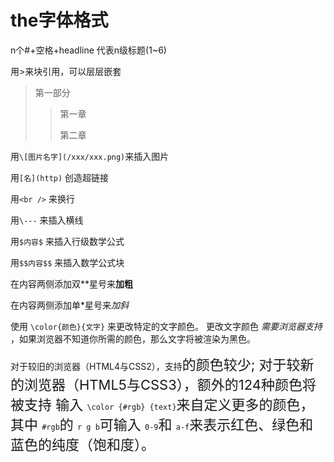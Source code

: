 # the字体格式

n个#+空格+headline 代表n级标题(1~6)

用>来块引用，可以层层嵌套

> 第一部分
>
>> 第一章
>>
>> 第二章
>>

用`\[图片名字](/xxx/xxx.png)`​来插入图片

用`[名](http)`​ 创造超链接

用`<br />`​ 来换行

用`\---`​ 来插入横线

用`$内容$`​ 来插入行级数学公式

用`$$内容$$`​ 来插入数学公式块

在内容两侧添加双*\*星号来**加粗**

在内容两侧添加单\*星号来*加斜*

使用 `\color{颜色}{文字}`​ 来更改特定的文字颜色。 更改文字颜色 *需要浏览器支持* ，如果浏览器不知道你所需的颜色，那么文字将被渲染为黑色。

对于较旧的浏览器（HTML4与CSS2），支持<span data-type="text" parent-style="font-size: 22px;" style="font-size: 22px;">的颜色较少; 对于较新的浏览器（HTML5与CSS3），额外的124种颜色将被支持 输入 </span>`\color {#rgb} {text}`​<span data-type="text" style="font-size: 22px;" parent-style="font-size: 22px;"> 来自定义更多的颜色，其中 </span>`#rgb`​<span data-type="text" parent-style="font-size: 22px;" style="font-size: 22px;"> 的 </span>`r g b`​<span data-type="text" parent-style="font-size: 22px;" style="font-size: 22px;"> 可输入 </span>`0-9`​<span data-type="text" parent-style="font-size: 22px;" style="font-size: 22px;"> 和 </span>`a-f`​<span data-type="text" parent-style="font-size: 22px;" style="font-size: 22px;"> 来表示红色、绿色和蓝色的纯度（饱和度）。</span>

‍
